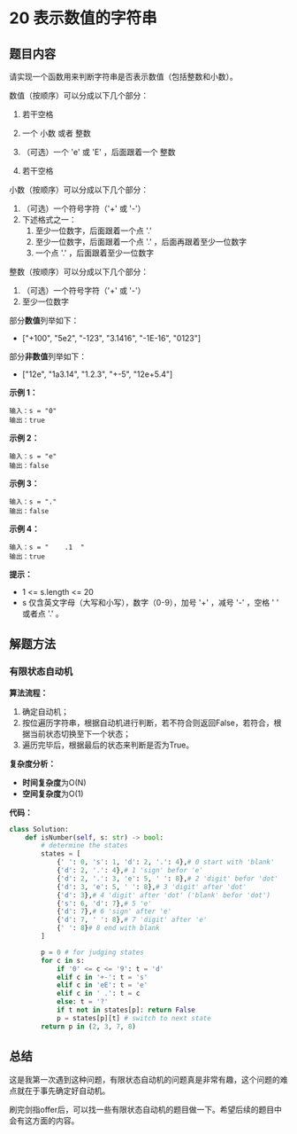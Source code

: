 # 20 表示数值的字符串

## 题目内容

请实现一个函数用来判断字符串是否表示数值（包括整数和小数）。

数值（按顺序）可以分成以下几个部分：

1. 若干空格

2. 一个 小数 或者 整数

3. （可选）一个 'e' 或 'E' ，后面跟着一个 整数

4. 若干空格

小数（按顺序）可以分成以下几个部分：

1. （可选）一个符号字符（'+' 或 '-'）
2. 下述格式之一：
   1. 至少一位数字，后面跟着一个点 '.'
   2. 至少一位数字，后面跟着一个点 '.' ，后面再跟着至少一位数字
   3. 一个点 '.' ，后面跟着至少一位数字


整数（按顺序）可以分成以下几个部分：

1. （可选）一个符号字符（'+' 或 '-'）
2. 至少一位数字

部分**数值**列举如下：

* ["+100", "5e2", "-123", "3.1416", "-1E-16", "0123"]

部分**非数值**列举如下：

* ["12e", "1a3.14", "1.2.3", "+-5", "12e+5.4"]

**示例 1：**

```
输入：s = "0"
输出：true
```

**示例 2：**

```
输入：s = "e"
输出：false
```

**示例 3：**

```
输入：s = "."
输出：false
```

**示例 4：**

```
输入：s = "    .1  "
输出：true
```

**提示：**

* 1 <= s.length <= 20
* s 仅含英文字母（大写和小写），数字（0-9），加号 '+' ，减号 '-' ，空格 ' ' 或者点 '.' 。

## 解题方法

### 有限状态自动机

**算法流程：**

1. 确定自动机；
2. 按位遍历字符串，根据自动机进行判断，若不符合则返回False，若符合，根据当前状态切换至下一个状态；
3. 遍历完毕后，根据最后的状态来判断是否为True。

**复杂度分析：**

* **时间复杂度**为O(N)
* **空间复杂度**为O(1)

**代码：**

```python
class Solution:
    def isNumber(self, s: str) -> bool:
        # determine the states
        states = [
            {' ': 0, 's': 1, 'd': 2, '.': 4},# 0 start with 'blank'
            {'d': 2, '.': 4},# 1 'sign' befor 'e'
            {'d': 2, '.': 3, 'e': 5, ' ': 8},# 2 'digit' befor 'dot'
            {'d': 3, 'e': 5, ' ': 8},# 3 'digit' after 'dot'
            {'d': 3},# 4 'digit' after 'dot' ('blank' befor 'dot')
            {'s': 6, 'd': 7},# 5 'e'
            {'d': 7},# 6 'sign' after 'e'
            {'d': 7, ' ': 8},# 7 'digit' after 'e'
            {' ': 8}# 8 end with blank
        ]

        p = 0 # for judging states
        for c in s:
            if '0' <= c <= '9': t = 'd'
            elif c in '+-': t = 's'
            elif c in 'eE': t = 'e'
            elif c in ' .': t = c
            else: t = '?'
            if t not in states[p]: return False
            p = states[p][t] # switch to next state
        return p in (2, 3, 7, 8)
```

## 总结

这是我第一次遇到这种问题，有限状态自动机的问题真是非常有趣，这个问题的难点就在于事先确定好自动机。

刷完剑指offer后，可以找一些有限状态自动机的题目做一下。希望后续的题目中会有这方面的内容。